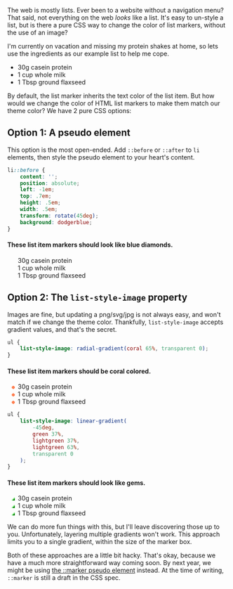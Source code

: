 <meta name="categories" content="html, css">
<meta name="media" content="/_assets/media/stack-of-books-on-a-table.jpg">
<meta name="created" content="April 23 2020">

The web is mostly lists. Ever been to a website without a navigation menu? That said, not everything on the web *looks* like a list. It's easy to un-style a list, but is there a pure CSS way to change the color of list markers, without the use of an image?

I'm currently on vacation and missing my protein shakes at home, so lets use the ingredients as our example list to help me cope. 

<ul>
    <li style="list-style-type: disc">30g casein protein</li>
    <li style="list-style-type: disc">1 cup whole milk</li>
    <li style="list-style-type: disc">1 Tbsp ground flaxseed</li>
</ul>

By default, the list marker inherits the text color of the list item. But how would we change the color of HTML list markers to make them match our theme color? We have 2 pure CSS options:


## Option 1: A pseudo element

This option is the most open-ended. Add `::before` or `::after` to `li` elements, then style the pseudo element to your heart's content.

```css
li::before {
    content: '';
    position: absolute;
    left: -1em;
    top: .7em;
    height: .5em;
    width: .5em;
    transform: rotate(45deg);
    background: dodgerblue;
}
```

<style>
    .pseudo-element-example li {
        list-style: none !important;
    }
    .pseudo-element-example li::before {
        content: '';
        position: absolute;
        left: -1em;
        top: .7em;
        height: .5em;
        width: .5em;
        transform: rotate(45deg);
        background: dodgerblue;
    }
</style>

#### These list item markers should look like blue diamonds.
<ul class="pseudo-element-example">
    <li>30g casein protein</li>
    <li>1 cup whole milk</li>
    <li>1 Tbsp ground flaxseed</li>
</ul>


## Option 2: The `list-style-image` property

Images are fine, but updating a png/svg/jpg is not always easy, and won't match if we change the theme color. Thankfully, `list-style-image` accepts gradient values, and that's the secret.

```css
ul {
    list-style-image: radial-gradient(coral 65%, transparent 0);
}
```

#### These list item markers should be coral colored.
<ul style="list-style-image: radial-gradient(coral 65%, transparent 0);">
    <li>30g casein protein</li>
    <li>1 cup whole milk</li>
    <li>1 Tbsp ground flaxseed</li>
</ul>

```css
ul {
    list-style-image: linear-gradient(
        -45deg, 
        green 37%, 
        lightgreen 37%, 
        lightgreen 63%, 
        transparent 0
    );
}
```

#### These list item markers should look like gems.
<ul style="list-style-image: linear-gradient(-45deg, green 37%, lightgreen 37%, lightgreen 63%, transparent 0)">
    <li>30g casein protein</li>
    <li>1 cup whole milk</li>
    <li>1 Tbsp ground flaxseed</li>
</ul>

We can do more fun things with this, but I'll leave discovering those up to you. Unfortunately, layering multiple gradients won't work. This approach limits you to a single gradient, within the size of the marker box.

Both of these approaches are a little bit hacky. That's okay, because we have a much more straightforward way coming soon.  By next year, we might be using [the ::marker pseudo element](https://developer.mozilla.org/en-US/docs/Web/CSS/::marker) instead. At the time of writing, `::marker` is still a draft in the CSS spec.